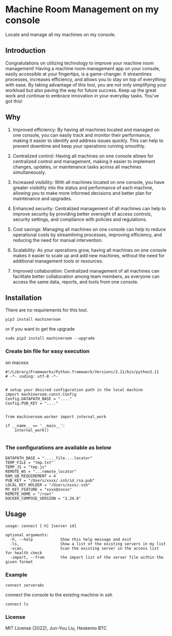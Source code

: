 # Machine Room Management on my console

Locate and manage all my machines on my console.

## Introduction

Congratulations on utilizing technology to improve your machine room management! Having a machine room management app on your console, easily accessible at your fingertips, is a game-changer. It streamlines processes, increases efficiency, and allows you to stay on top of everything with ease. By taking advantage of this tool, you are not only simplifying your workload but also paving the way for future success. Keep up the great work and continue to embrace innovation in your everyday tasks. You've got this!

## Why

1. Improved efficiency: By having all machines located and managed on one console, you can easily track and monitor their performance, making it easier to identify and address issues quickly. This can help to prevent downtime and keep your operations running smoothly.

2. Centralized control: Having all machines on one console allows for centralized control and management, making it easier to implement changes, updates, or maintenance tasks across all machines simultaneously.

3. Increased visibility: With all machines located on one console, you have greater visibility into the status and performance of each machine, allowing you to make more informed decisions and better plan for maintenance and upgrades.

4. Enhanced security: Centralized management of all machines can help to improve security by providing better oversight of access controls, security settings, and compliance with policies and regulations.

5. Cost savings: Managing all machines on one console can help to reduce operational costs by streamlining processes, improving efficiency, and reducing the need for manual intervention.

6. Scalability: As your operations grow, having all machines on one console makes it easier to scale up and add new machines, without the need for additional management tools or resources.

7. Improved collaboration: Centralized management of all machines can facilitate better collaboration among team members, as everyone can access the same data, reports, and tools from one console.


## Installation

There are no requirements for this tool.

```
pip3 install machineroom
```

or if you want to get the upgrade

```
sudo pip3 install machineroom --upgrade
```

### Create bin file for easy execution
on macosx
```
#!/Library/Frameworks/Python.framework/Versions/3.11/bin/python3.11
# -*- coding: utf-8 -*-


# setup your desired configuration path in the local machine
import machineroom.const.Config
Config.DATAPATH_BASE = "...."
Config.PUB_KEY = "...."


from machineroom.worker import internal_work

if __name__ == '__main__':
    internal_work()


```
### The configurations are available as below

```
DATAPATH_BASE = "...._file....locator"
TEMP_FILE = "tmp.txt"
TEMP_JS = "tmp.js"
REMOTE_WS = "...remote_locator"
RAM_GB_REQUIREMENT = 4
PUB_KEY = "/Users/xxxx/.ssh/id_rsa.pub"
LOCAL_KEY_HOLDER = "/Users/xxxx/.ssh"
MY_KEY_FEATURE = "xxxx@xxxxx"
REMOTE_HOME = "/root"
DOCKER_COMPOSE_VERSION = "2.24.6"
```

## Usage

```
usage: connect [-h] [server id]

optional arguments:
  -h, --help            Show this help message and exit
  -ls,                  Show a list of the existing servers in my list
  -scan,                Scan the existing server in the access list for health check
  -import, --from       the import list of the server file within the given format
```

### Example

```
connect serverabc
```
connect the console to the existing machine in ssh

```
connect ls
```


### License

MIT License (2022), Jun-You Liu, Heskemo BTC
